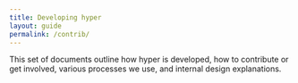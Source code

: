 ```yaml
---
title: Developing hyper
layout: guide
permalink: /contrib/
---
```


This set of documents outline how hyper is developed, how to contribute or get involved, various processes we use, and internal design explanations.
